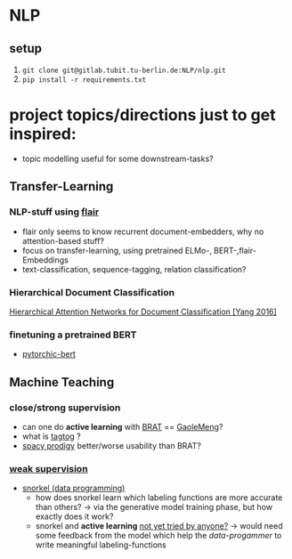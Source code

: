 # NLP 
## setup
1. `git clone git@gitlab.tubit.tu-berlin.de:NLP/nlp.git`
2. `pip install -r requirements.txt`  
  
# project topics/directions just to get inspired: 
* topic modelling useful for some downstream-tasks?

## Transfer-Learning 

### NLP-stuff using [flair](https://github.com/zalandoresearch/flair.git)
* flair only seems to know recurrent document-embedders, why no attention-based stuff?
* focus on transfer-learning, using pretrained ELMo-, BERT-,flair- Embeddings
* text-classification, sequence-tagging, relation classification?

### Hierarchical Document Classification
[Hierarchical Attention Networks for Document Classification [Yang 2016]](https://aclweb.org/anthology/N16-1174)

### finetuning a pretrained BERT
* [pytorchic-bert](https://github.com/dhlee347/pytorchic-bert.git)

## Machine Teaching
### close/strong supervision
* can one do __active learning__ with [BRAT](http://brat.nlplab.org/) == [GaoleMeng](https://github.com/GaoleMeng/ActiveLearningAnnotationTool)?
* what is [tagtog](https://docs.tagtog.net/) ?
* [spacy prodigy](https://prodi.gy/) better/worse usability than BRAT?

### [weak supervision](https://hazyresearch.github.io/snorkel/blog/ws_blog_post.html)
* [snorkel (data programming)](https://github.com/HazyResearch/snorkel)
  * how does snorkel learn which labeling functions are more accurate than others? -> via the generative model training phase, but how exactly does it work?
  * snorkel and __active learning__ [not yet tried by anyone?](https://github.com/HazyResearch/snorkel/issues/905) -> would need some feedback from the model which help the _data-progammer_ to write meaningful labeling-functions
